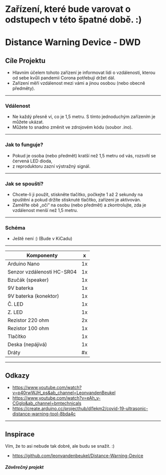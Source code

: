 # Zařízení, které bude varovat o odstupech v této špatné době. :)
# Distance Warning Device - DWD

## Cíle Projektu 
* Hlavním účelem tohoto zařízení je informovat lidi o vzdálenosti, kterou od sebe kvůli pandemii Corona potřebují držet dál. 
* Zařízení měří vzdálenost mezi vámi a jinou osobou (nebo obecně předměty).  
-----------------------------------------------------------
### Vdálenost
* Ne každý přesně ví, co je 1,5 metru. S tímto jednoduchým zařízením je můžete ukázat.  
* Můžete to snadno změnit ve zdrojovém kódu (soubor .ino).
-----------------------------------------------------------
### Jak to funguje?
* Pokud je osoba (nebo předmět) kratší než 1,5 metru od vás, rozsvítí se červená LED dioda, 
* z reproduktoru zazní výstražný signál. 
-----------------------------------------------------------
### Jak se spouští?
* Chcete-li ji použít, stiskněte tlačítko, počkejte 1 až 2 sekundy na spuštění a pokud držíte stisknuté tlačítko, zařízení je aktivován. 
* Zaměřte obě „oči“ na osobu (nebo předmět) a zkontrolujte, zda je vzdálenost menší než 1,5 metru.
-----------------------------------------------------------
### Schéma
* Ještě není :) (Bude v KiCadu)
-----------------------------------------------------------

| Komponenty                   | x  |
| -------------                | ----- |
|Arduino Nano                  | 1x    |
|Senzor vzdálenosti HC-SR04    | 1x    |
|Bzučák (speaker)              | 1x    |
|9V baterka                    | 1x    |  
|9V baterka (konektor)         | 1x    |  
|Č. LED                        | 1x    |
|Z. LED                        | 1x    |
|Rezistor 220 ohm              | 2x    |
|Rezistor 100 ohm              | 1x    |
|Tlačítko                      | 1x    |
|Deska (nepájivá)              | 1x    |
|Dráty                         | #x    |

----------------------------------------------------------- 
## Odkazy
* https://www.youtube.com/watch?v=p40rwWJH_ps&ab_channel=LeonvandenBeukel
* https://www.youtube.com/watch?v=eAh_y-CGglo&ab_channel=bmtechnicals
* https://create.arduino.cc/projecthub/dl1ekm2/covid-19-ultrasonic-distance-warning-tool-8bda4c
----------------------------------------------------------- 
## Inspirace 
Vím, že to asi nebude tak dobré, ale budu se snažit. :)
* https://github.com/leonvandenbeukel/Distance-Warning-Device

##### Závěrečný projekt
